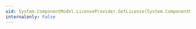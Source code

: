 ```yaml
---
uid: System.ComponentModel.LicenseProvider.GetLicense(System.ComponentModel.LicenseContext,System.Type,System.Object,System.Boolean)
internalonly: False
---
```

